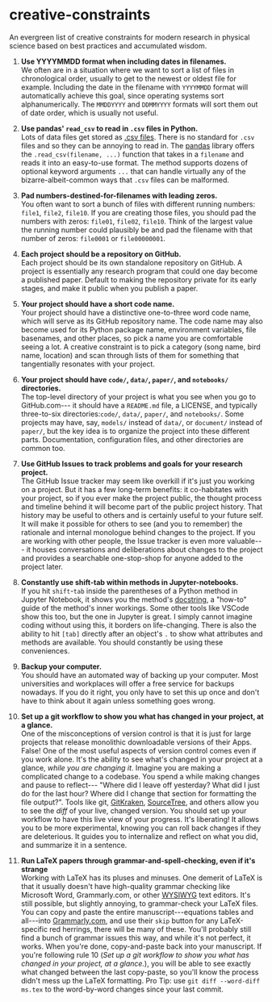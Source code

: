 # creative-constraints
An evergreen list of creative constraints for modern research in physical science based on best practices and accumulated wisdom.

1. **Use YYYYMMDD format when including dates in filenames.**  
We often are in a situation where we want to sort a list of files in chronological order, usually to get to the newest or oldest file for example.  Including the date in the filename with `YYYYMMDD` format will automatically achieve this goal, since operating systems sort alphanumerically.   The `MMDDYYYY` and `DDMMYYYY` formats will sort them out of date order, which is usually not useful.


2. **Use pandas' `read_csv` to read in `.csv` files in Python.**  
Lots of data files get stored as [.csv files](https://en.wikipedia.org/wiki/Comma-separated_values).  There is no standard for `.csv` files and so they can be annoying to read in.  The [pandas](https://pandas.pydata.org) library offers the `.read_csv(filename, ...)` function that takes in a `filename` and reads it into an easy-to-use format.  The method supports dozens of optional keyword arguments `...` that can handle virtually any of the bizarre-albeit-common ways that `.csv` files can be malformed.


3. **Pad numbers-destined-for-filenames with leading zeros.**  
You often want to sort a bunch of files with different running numbers: `file1`, `file2`, `file10`.  If you are creating those files, you should pad the numbers with zeros: `file01`, `file02`, `file10`.  Think of the largest value the running number could plausibly be and pad the filename with that number of zeros: `file0001` or `file00000001`.


4. **Each project should be a repository on GitHub.**  
Each project should be its own standalone repository on GitHub.  A project is essentially any research program that could one day become a published paper.  Default to making the repository private for its early stages, and make it public when you publish a paper.  

5.  **Your project should have a short code name.**  
Your project should have a distinctive one-to-three word code name, which will serve as its GitHub repository name.  The code name may also become used for its Python package name, environment variables, file basenames, and other places, so pick a name you are comfortable seeing a lot.  A creative constraint is to pick a category (song name, bird name, location) and scan through lists of them for something that tangentially resonates with your project.


6.  **Your project should have `code/`, `data/`, `paper/`, and `notebooks/` directories.**  
The top-level directory of your project is what you see when you go to GitHub.com--- it should have a `README.md` file, a LICENSE, and typically three-to-six directories:`code/`, `data/`, `paper/`, and `notebooks/`.  Some projects may have, say, `models/` instead of `data/`, or `document/` instead of `paper/`, but the key idea is to organize the project into these different parts.  Documentation, configuration files, and other directories are common too.


7. **Use GitHub Issues to track problems and goals for your research project.**  
The GitHub Issue tracker may seem like overkill if it's just you working on a project.  But it has a few long-term benefits: it co-habitates with your project, so if you ever make the project public, the thought process and timeline behind it will become part of the public project history.   That history may be useful to others and is certainly useful to your future self.  It will make it possible for others to see (and you to remember) the rationale and internal monologue behind changes to the project.  If you are working with other people, the Issue tracker is even more valuable--- it houses conversations and deliberations about changes to the project and provides a searchable one-stop-shop for anyone added to the project later.  


8. **Constantly use shift-tab within methods in Jupyter-notebooks.**  
If you hit `shift`-`tab` inside the parentheses of a Python method in Jupyter Notebook, it shows you the method's [docstring](https://en.wikipedia.org/wiki/Docstring), a "how-to" guide of the method's inner workings.  Some other tools like VSCode show this too, but the one in Jupyter is great.  I simply cannot imagine coding without using this, it borders on life-changing.  There is also the ability to hit `[tab]` directly after an object's `.` to show what attributes and methods are available.  You should constantly be using these conveniences.

9. **Backup your computer.**  
You should have an automated way of backing up your computer.  Most universities and workplaces will offer a free service for backups nowadays.  If you do it right, you only have to set this up once and don't have to think about it again unless something goes wrong.


10.  **Set up a git workflow to show you what has changed in your project, at a glance.**  
One of the misconceptions of version control is that it is just for large projects that release monolithic downloadable versions of their Apps.  False!  One of the most useful aspects of version control comes even if you work alone.  It's the ability to see what's changed in your project at a glance, *while you are changing it*.  Imagine you are making a complicated change to a codebase.  You spend a while making changes and pause to reflect--- "Where did I leave off yesterday?  What did I just do for the last hour?  Where did I change that section for formatting the file output?".  Tools like git, [GitKraken](https://www.gitkraken.com), [SourceTree](https://www.sourcetreeapp.com), and others allow you to see the *diff* of your live, changed version.  You should set up your workflow to have this live view of your progress.  It's liberating!  It allows you to be more experimental, knowing you can roll back changes if they are deleterious.  It guides you to internalize and reflect on what you did, and summarize it in a sentence.

11.  **Run LaTeX papers through grammar-and-spell-checking, even if it's strange**  
Working with LaTeX has its pluses and minuses.  One demerit of LaTeX is that it usually doesn't have high-quality grammar checking like Microsoft Word, Grammarly.com, or other [WYSIWYG](https://en.wikipedia.org/wiki/WYSIWYG) text editors.  It's still possible, but slightly annoying, to grammar-check your LaTeX files.  You can copy and paste the entire manuscript---equations tables and all---into [Grammarly.com](https://www.grammarly.com/), and use their `skip` button for any LaTeX-specific red herrings, there will be many of these.  You'll probably still find a bunch of grammar issues this way, and while it's not perfect, it works.  When you're done, copy-and-paste back into your manuscript.  If you're following rule 10 (*Set up a git workflow to show you what has changed in your project, at a glance.*), you will be able to see exactly what changed between the last copy-paste, so you'll know the process didn't mess up the LaTeX formatting.  Pro Tip: use `git diff --word-diff ms.tex` to the word-by-word changes since your last commit.
